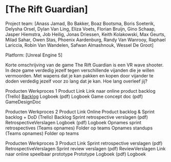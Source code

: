 # [The Rift Guardian]

Project team: [Anass Jamad, Bo Bakker, Boaz Bootsma, Boris Soeterik, Delysha Orsel, Dylan Van Ling, Eliza Voets, Florian Bruijn, Gino Schaap, Jasper Hiemstra, Job Heilig, Jonas Driessen, Keith Kolakowski, Max Geurts, Milad Sahar, Owen Stas, Phoenix Aardenburg, Randy Van Wanrooy, Raphael Lariccia, Robin Van Wandelen, Safwan Almashnouk, Wessel De Groot]

Platform: [Unreal Engine 5]

Korte omschrijving van de game
The Rift Guardian is een VR wave shooter. In deze game verdedig jezelf tegen verschillende vijanden die je willen vermoorden. Met wapens dat je kan pakken en kopen door vijander te doden verdedig jezelf voor zo lang dat je kan. Hoe lang overleef jij?

Producten Werkproces 1
Product	Link
Link naar online product backlog (Trello)	[Backlog](https://unreal-academy.codecks.io/decks)
Logboek (pdf)	Logboek
Game concept doc (pdf)	GameDesignDoc
	
Producten Werkproces 2
Product	Link
Online Product backlog & Sprint backlog + DoD (Trello)	Backlog
Sprint retrospective verslagen (pdf)	RetrospectiveVerslagen
Logboek (pdf)	Logboek
Opnames sprint retrospectives (Teams opnames)	Folder op teams
Opnames standups (Teams opnames)	Folder op teams
	
Producten Werkproces 3
Product	Link
Sprint retrospective verslagen (pdf)	RetrospectiveVerslagen
Sprint review verslagen (pdf)	ReviewVerslagen
Link naar online speelbaar prototype	Prototype
Logboek (pdf)	Logboek
	
